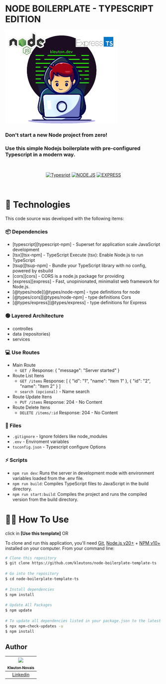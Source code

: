 # NODE BOILERPLATE - TYPESCRIPT EDITION
<img src="./.github/assets/node.ExpressTs.png" alt="Logo" height="300">


### Don't start a new Node project from zero!
### Use this simple **Nodejs** boilerplate with pre-configured **Typescript** in a modern way.

<br />
  <!-- Badges -->
<div align="center">

[![Typesript](https://img.shields.io/badge/TypeScript-007ACC?style=for-the-badge&logo=typescript&logoColor=white)](https://github.com/kleutons) 
[![NODE.JS](https://img.shields.io/badge/Node.js-339933?style=for-the-badge&logo=node.js&logoColor=white)](https://github.com/kleutons)
[![EXPRESS](https://img.shields.io/badge/Express-white?style=for-the-badge&logo=express&logoColor=black)](https://github.com/kleutons)

</div>

<br />

# 🚀 Technologies

This code source was developed with the following items:

### 📦 Dependencies

- [typescript][typescript-npm] - Superset for application scale JavaScript development
- [tsx][tsx-npm] - TypeScript Execute (tsx): Enable Node.js to run TypeScript
- [tsup][tsup-npm] - Bundle your TypeScript library with no config, powered by esbuild
- [cors][cors] - CORS is a node.js package for providing
- [express][express] - Fast, unopinionated, minimalist web framework for Node.js.
- [@types/node][@types/node-npm] - type definitions for node
- [@types/cors][@types/node-npm] - type definitions Cors
- [@types/express][@types/express] - type definitions for Express

### 🟢 Layered Architecture
- controlles
- data (repositories)
- services 

### 💻 Use Routes
- Main Route
  - `GET /`  Response: { "message": "Server started" }
- Route List Itens
  - `GET /items`  Response: [ { "id": "1", "name": "Item 1" }, { "id": "2", "name": "Item 2" } ]
  - `search (opcional)` - Name search
- Route Update Itens
  - `PUT /items`  Response: 204 - No Content
- Route Delete Itens
  - `DELETE /items/:id`  Response: 204 - No Content


### 📄 Files

- `.gitignore` - Ignore folders like node_modules
- `.env` - Enviroment variables
- `tsconfig.json` - Typescript configure Options

### ⚡ Scripts

- `npm run dev`: Runs the server in development mode with environment variables loaded from the .env file.
- `npm run build`: Compiles TypeScript files to JavaScript in the build directory.
- `npm run start:build`: Compiles the project and runs the compiled version from the build directory.

# 👨‍💻 How To Use

click in **[Use this template]** OR

To clone and run this application, you'll need [Git](https://git-scm.com), [Node.js v20+](https://nodejs.org/en/) + [NPM v10+](https://nodejs.org/en/) installed on your computer. From your command line:

```bash
# Clone this repository
$ git clone https://github.com/kleutons/node-boilerplate-template-ts

# Go into the repository
$ cd node-boilerplate-template-ts

# Install dependencies
$ npm install

# Update All Packages  
$ npm update
  
# To update all dependencies listed in your package.json to the latest stable version.
$ npx npm-check-updates -u
$ npm install

```
## Author

| [<img src="https://avatars3.githubusercontent.com/u/106082564?s=96&v=4"><br><sub>Kleuton Novais</sub>](https://github.com/kleutons) |
| :---------------------------------------------------------------------------------------------------------------------------------------: |
|                                            [Linkedin](https://www.linkedin.com/in/kleuton-novais/)                                             |